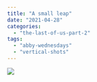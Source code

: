 ```yaml
---
title: "A small leap"
date: "2021-04-28"
categories: 
  - "the-last-of-us-part-2"
tags: 
  - "abby-wednesdays"
  - "vertical-shots"
---
```


[![](images/The-Last-of-Us™-Part-II_20210428224747-scaled.jpg)](https://davidpeach.me/wp-content/uploads/2022/05/The-Last-of-Us™-Part-II_20210428224747-scaled.jpg)
